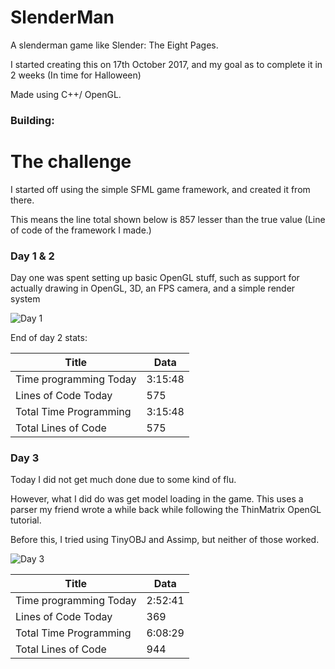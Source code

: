 # SlenderMan

A slenderman game like Slender: The Eight Pages.

I started creating this on 17th October 2017, and my goal as to complete it in 2 weeks (In time for Halloween)

Made using C++/ OpenGL.

### Building:
<coming soon>

# The challenge

I started off using the simple SFML game framework, and created it from there.

This means the line total shown below is 857 lesser than the true value (Line of code of the framework I made.)

### Day 1 & 2

Day one was spent setting up basic OpenGL stuff, such as support for actually drawing in OpenGL, 3D, an FPS camera, and a simple render system

![Day 1](https://i.imgur.com/KsXOV40.png)

End of day 2 stats:

| Title                  	| Data                                                       	|
|------------------------	|------------------------------------------------------------	|
| Time programming Today 	| 3:15:48                                                    	|
| Lines of Code Today    	| 575                                                           |
| Total Time Programming 	| 3:15:48                                                    	|
| Total Lines of Code    	| 575                                                           |

### Day 3

Today I did not get much done due to some kind of flu.

However, what I did do was get model loading in the game. This uses a parser my friend wrote a while back while following the ThinMatrix OpenGL tutorial.

Before this, I tried using TinyOBJ and Assimp, but neither of those worked.

![Day 3](https://i.imgur.com/vOuaSIT.png)

| Title                  	| Data                                                       	|
|------------------------	|------------------------------------------------------------	|
| Time programming Today 	| 2:52:41                                            	|
| Lines of Code Today    	| 369                                                           |
| Total Time Programming 	| 6:08:29                                                    	|
| Total Lines of Code    	| 944                                                           |

